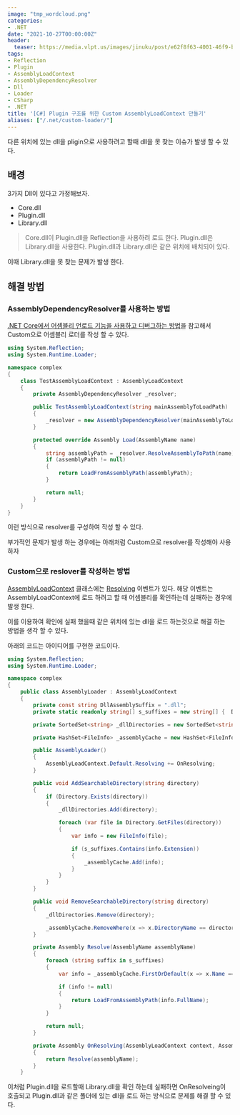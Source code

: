 ```yaml
---
image: "tmp_wordcloud.png"
categories:
- .NET
date: "2021-10-27T00:00:00Z"
header:
  teaser: https://media.vlpt.us/images/jinuku/post/e62f8f63-4001-46f9-b811-dc6f62f0828e/40cc3e52-745d-48b8-8a09-02c21efc36e5.png
tags:
- Reflection
- Plugin
- AssemblyLoadContext
- AssemblyDependencyResolver
- Dll
- Loader
- CSharp
- .NET
title: '[C#] Plugin 구조를 위한 Custom AssemblyLoadContext 만들기'
aliases: ["/.net/custom-loader/"]
---
```


다른 위치에 있는 dll을 pligin으로 사용하려고 할때 dll을 못 찾는 이슈가 발생 할 수 있다.

## 배경
3가지 Dll이 있다고 가정해보자.

* Core.dll
* Plugin.dll
* Library.dll

> Core.dll이 Plugin.dll을 Reflection을 사용하려 로드 한다.
> Plugin.dll은 Library.dll을 사용한다. Plugin.dll과 Library.dll은 같은 위치에 배치되어 있다.

이때 Library.dll을 못 찾는 문제가 발생 한다.

## 해결 방법

### AssemblyDependencyResolver를 사용하는 방법

[.NET Core에서 어셈블리 언로드 기능을 사용하고 디버그하는 방법](https://docs.microsoft.com/ko-kr/dotnet/standard/assembly/unloadability)을 참고해서 Custom으로 어셈블리 로더를 작성 할 수 있다.

``` csharp
using System.Reflection;
using System.Runtime.Loader;

namespace complex
{
    class TestAssemblyLoadContext : AssemblyLoadContext
    {
        private AssemblyDependencyResolver _resolver;

        public TestAssemblyLoadContext(string mainAssemblyToLoadPath) : base(isCollectible: true)
        {
            _resolver = new AssemblyDependencyResolver(mainAssemblyToLoadPath);
        }

        protected override Assembly Load(AssemblyName name)
        {
            string assemblyPath = _resolver.ResolveAssemblyToPath(name);
            if (assemblyPath != null)
            {
                return LoadFromAssemblyPath(assemblyPath);
            }

            return null;
        }
    }
}
```

이런 방식으로 resolver를 구성하여 작성 할 수 있다.

부가적인 문제가 발생 하는 경우에는 아래처럼 Custom으로 resolver를 작성해야 사용하자

### Custom으로 reslover를 작성하는 방법

[AssemblyLoadContext](https://docs.microsoft.com/ko-kr/dotnet/api/system.runtime.loader.assemblyloadcontext) 클래스에는 [Resolving](https://docs.microsoft.com/ko-kr/dotnet/api/system.runtime.loader.assemblyloadcontext.resolving) 이벤트가 있다. 해당 이벤트는 AssemblyLoadContext에 로드 하려고 할 때 어셈블리를 확인하는데 실패하는 경우에 발생 한다.

이를 이용하여 확인에 실패 했을때 같은 위치에 있는 dll을 로드 하는것으로 해결 하는 방법을 생각 할 수 있다.

아래의 코드는 아이디어를 구현한 코드이다.

``` csharp
using System.Reflection;
using System.Runtime.Loader;

namespace complex
{
    public class AssemblyLoader : AssemblyLoadContext
    {
        private const string DllAssemblySuffix = ".dll";
        private static readonly string[] s_suffixes = new string[] {  DllAssemblySuffix };

        private SortedSet<string> _dllDirectories = new SortedSet<string>();

        private HashSet<FileInfo> _assemblyCache = new HashSet<FileInfo>();

        public AssemblyLoader()
        {
            AssemblyLoadContext.Default.Resolving += OnResolving;
        }

        public void AddSearchableDirectory(string directory)
        {
            if (Directory.Exists(directory))
            {
                _dllDirectories.Add(directory);

                foreach (var file in Directory.GetFiles(directory))
                {
                    var info = new FileInfo(file);

                    if (s_suffixes.Contains(info.Extension))
                    {
                        _assemblyCache.Add(info);
                    }
                }
            }
        }

        public void RemoveSearchableDirectory(string directory)
        {
            _dllDirectories.Remove(directory);

            _assemblyCache.RemoveWhere(x => x.DirectoryName == directory);
        }

        private Assembly Resolve(AssemblyName assemblyName)
        {
            foreach (string suffix in s_suffixes)
            {
                var info = _assemblyCache.FirstOrDefault(x => x.Name == assemblyName.Name + suffix);

                if (info != null)
                {
                    return LoadFromAssemblyPath(info.FullName);
                }
            }

            return null;
        }

        private Assembly OnResolving(AssemblyLoadContext context, AssemblyName assemblyName)
        {
            return Resolve(assemblyName);
        }
    }
```

이처럼 Plugin.dll을 로드할때 Library.dll을 확인 하는데 실패하면 OnResolveing이 호출되고 Plugin.dll과 같은 폴더에 있는 dll을 로드 하는 방식으로 문제를 해결 할 수 있다.
